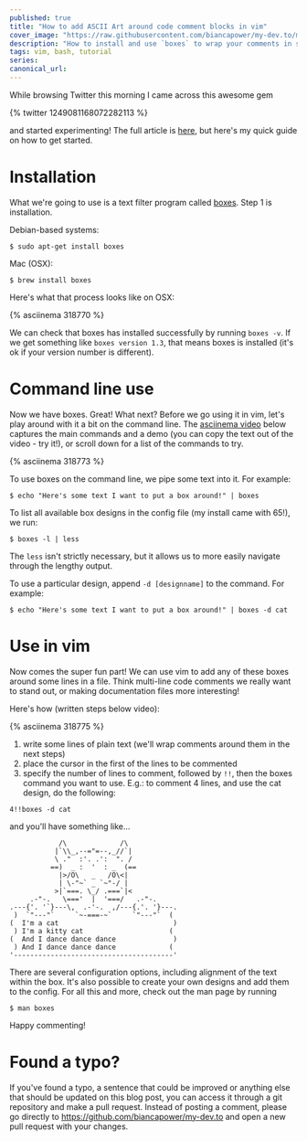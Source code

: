 ```yaml
---
published: true
title: "How to add ASCII Art around code comment blocks in vim"
cover_image: "https://raw.githubusercontent.com/biancapower/my-dev.to/master/blog-posts/quick-comment-boxes-in-vim/assets/cover.png"
description: "How to install and use `boxes` to wrap your comments in sweet ASCII art!"
tags: vim, bash, tutorial
series:
canonical_url:
---
```


While browsing Twitter this morning I came across this awesome gem

{% twitter 1249081168072282113 %}

and started experimenting! The full article is [here](https://www.cyberciti.biz/tips/unix-linux-draw-any-kind-of-boxes-around-text-editor.html), but here's my quick guide on how to get started.

# Installation

What we're going to use is a text filter program called [boxes](https://boxes.thomasjensen.com/about.html). Step 1 is installation.

Debian-based systems:

`$ sudo apt-get install boxes`

Mac (OSX):

`$ brew install boxes`

Here's what that process looks like on OSX:

{% asciinema 318770 %}

We can check that boxes has installed successfully by running `boxes -v`. If we get something like `boxes version 1.3`, that means boxes is installed (it's ok if your version number is different).

# Command line use

Now we have boxes. Great! What next? Before we go using it in vim, let's play around with it a bit on the command line. The [asciinema video](https://asciinema.org/) below captures the main commands and a demo (you can copy the text out of the video - try it!), or scroll down for a list of the commands to try.

{% asciinema 318773 %}

To use boxes on the command line, we pipe some text into it. For example:

`$ echo "Here's some text I want to put a box around!" | boxes`

To list all available box designs in the config file (my install came with 65!), we run:

`$ boxes -l | less`

The `less` isn't strictly necessary, but it allows us to more easily navigate through the lengthy output.

To use a particular design, append `-d [designname]` to the command. For example:

`$ echo "Here's some text I want to put a box around!" | boxes -d cat`

# Use in vim

Now comes the super fun part! We can use vim to add any of these boxes around some lines in a file. Think multi-line code comments we really want to stand out, or making documentation files more interesting!

Here's how (written steps below video):

{% asciinema 318775 %}

1. write some lines of plain text (we'll wrap comments around them in the next steps)
2. place the cursor in the first of the lines to be commented
3. specify the number of lines to comment, followed by `!!`, then the boxes command you want to use. E.g.: to comment 4 lines, and use the cat design, do the following:

`4!!boxes -d cat`

and you'll have something like...

```
            /\             /\
           |`\\_,--="=--,_//`|
           \ ."  :'. .':  ". /
          ==)  _ :  '  : _  (==
            |>/O\   _   /O\<|
            | \-"~` _ `~"-/ |
           >|`===. \_/ .===`|<
     .-"-.   \==='  |  '===/   .-"-.
.---{'. '`}---\,  .-'-.  ,/---{.'. '}---.
 )  `"---"`     `~-===-~`     `"---"`  (
(  I'm a cat                            )
 ) I'm a kitty cat                     (
(  And I dance dance dance              )
 ) And I dance dance dance             (
'---------------------------------------'

```

There are several configuration options, including alignment of the text within the box. It's also possible to create your own designs and add them to the config. For all this and more, check out the man page by running

`$ man boxes`

Happy commenting!

# Found a typo?

If you've found a typo, a sentence that could be improved or anything else that should be updated on this blog post, you can access it through a git repository and make a pull request. Instead of posting a comment, please go directly to https://github.com/biancapower/my-dev.to and open a new pull request with your changes.
